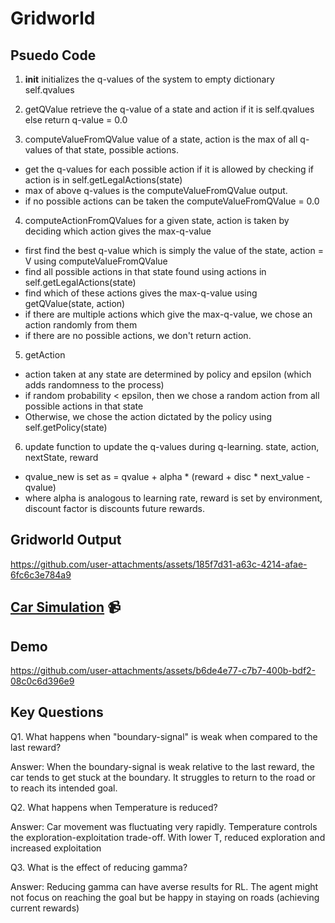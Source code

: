 # Gridworld

## Psuedo Code

1. __init__
initializes the q-values of the system to empty dictionary self.qvalues 

2. getQValue
retrieve the q-value of a state and action if it is self.qvalues else return q-value = 0.0

3. computeValueFromQValue
value of a state, action is the max of all q-values of that state, possible actions.  
- get the q-values for each possible action if it is allowed by checking if action is in self.getLegalActions(state)
- max of above q-values is the computeValueFromQValue output. 
- if no possible actions can be taken the computeValueFromQValue = 0.0

4. computeActionFromQValues
for a given state, action is taken by deciding which action gives the max-q-value
- first find the best q-value which is simply the value of the state, action = V using computeValueFromQValue
- find all possible actions in that state found using actions in self.getLegalActions(state)
- find which of these actions gives the max-q-value using getQValue(state, action)
- if there are multiple actions which give the max-q-value, we chose an action randomly from them
- if there are no possible actions, we don't return action. 

5. getAction
- action taken at any state are determined by policy and epsilon (which adds randomness to the process)
- if random probability <  epsilon, then we chose a random action from all possible actions in that state
- Otherwise, we chose the action dictated by the policy using self.getPolicy(state)

6. update
function to update the q-values during q-learning. state, action, nextState, reward
- qvalue_new is set as = qvalue + alpha * (reward + disc * next_value - qvalue)
- where alpha is analogous to learning rate, reward is set by environment,  discount factor is discounts future rewards.

## Gridworld Output

https://github.com/user-attachments/assets/185f7d31-a63c-4214-afae-6fc6c3e784a9

## [Car Simulation](https://youtu.be/F1aTyMxRQTM) 📹

## Demo

https://github.com/user-attachments/assets/b6de4e77-c7b7-400b-bdf2-08c0c6d396e9

## Key Questions

Q1. What happens when "boundary-signal" is weak when compared to the last reward?

Answer: When the boundary-signal is weak relative to the last reward, the car tends to get stuck at the boundary. It struggles to return to the road or to reach its intended goal.

Q2. What happens when Temperature is reduced?

Answer: Car movement was fluctuating very rapidly. Temperature controls the exploration-exploitation trade-off. With lower T, reduced exploration and increased exploitation

Q3. What is the effect of reducing gamma? 

Answer: Reducing gamma can have averse results for RL. The agent might not focus on reaching the goal but be happy in staying on roads (achieving current rewards)

